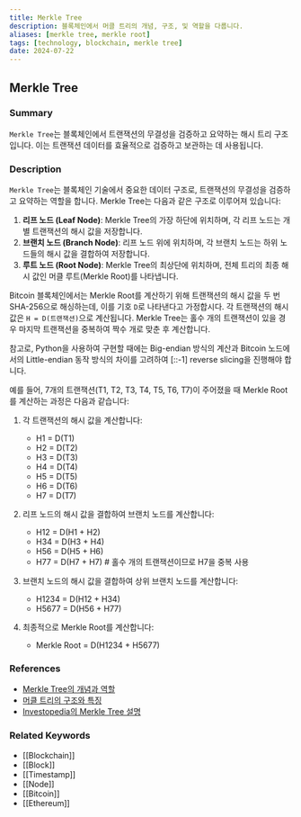 ```yaml
---
title: Merkle Tree
description: 블록체인에서 머클 트리의 개념, 구조, 및 역할을 다룹니다.
aliases: [merkle tree, merkle root]
tags: [technology, blockchain, merkle tree]
date: 2024-07-22
---
```


## Merkle Tree

### Summary

`Merkle Tree`는 블록체인에서 트랜잭션의 무결성을 검증하고 요약하는 해시 트리 구조입니다. 이는 트랜잭션 데이터를 효율적으로 검증하고 보관하는 데 사용됩니다.

### Description

`Merkle Tree`는 블록체인 기술에서 중요한 데이터 구조로, 트랜잭션의 무결성을 검증하고 요약하는 역할을 합니다. Merkle Tree는 다음과 같은 구조로 이루어져 있습니다:

1. **리프 노드 (Leaf Node)**: Merkle Tree의 가장 하단에 위치하며, 각 리프 노드는 개별 트랜잭션의 해시 값을 저장합니다.
2. **브랜치 노드 (Branch Node)**: 리프 노드 위에 위치하며, 각 브랜치 노드는 하위 노드들의 해시 값을 결합하여 저장합니다.
3. **루트 노드 (Root Node)**: Merkle Tree의 최상단에 위치하며, 전체 트리의 최종 해시 값인 머클 루트(Merkle Root)를 나타냅니다.

Bitcoin 블록체인에서는 Merkle Root를 계산하기 위해 트랜잭션의 해시 값을 두 번 SHA-256으로 해싱하는데, 이를 기호 `D`로 나타낸다고 가정합시다. 각 트랜잭션의 해시 값은 `H = D(트랜잭션)`으로 계산됩니다. Merkle Tree는 홀수 개의 트랜잭션이 있을 경우 마지막 트랜잭션을 중복하여 짝수 개로 맞춘 후 계산합니다.

참고로, Python을 사용하여 구현할 때에는 Big-endian 방식의 계산과 Bitcoin 노드에서의 Little-endian 동작 방식의 차이를 고려하여 [::-1] reverse slicing을 진행해야 합니다.

예를 들어, 7개의 트랜잭션(T1, T2, T3, T4, T5, T6, T7)이 주어졌을 때 Merkle Root를 계산하는 과정은 다음과 같습니다:

1. 각 트랜잭션의 해시 값을 계산합니다:

   - H1 = D(T1)
   - H2 = D(T2)
   - H3 = D(T3)
   - H4 = D(T4)
   - H5 = D(T5)
   - H6 = D(T6)
   - H7 = D(T7)

2. 리프 노드의 해시 값을 결합하여 브랜치 노드를 계산합니다:

   - H12 = D(H1 + H2)
   - H34 = D(H3 + H4)
   - H56 = D(H5 + H6)
   - H77 = D(H7 + H7) # 홀수 개의 트랜잭션이므로 H7을 중복 사용

3. 브랜치 노드의 해시 값을 결합하여 상위 브랜치 노드를 계산합니다:

   - H1234 = D(H12 + H34)
   - H5677 = D(H56 + H77)

4. 최종적으로 Merkle Root를 계산합니다:
   - Merkle Root = D(H1234 + H5677)

### References

- [Merkle Tree의 개념과 역할](https://steemit.com/kr/@yahweh87/4-merkle-tree-merkle-root)
- [머클 트리의 구조와 특징](https://steemit.com/kr/@brownbears/merkle-tree)
- [Investopedia의 Merkle Tree 설명](https://www.investopedia.com/terms/m/merkle-tree.asp)

### Related Keywords

- [[Blockchain]]
- [[Block]]
- [[Timestamp]]
- [[Node]]
- [[Bitcoin]]
- [[Ethereum]]
